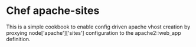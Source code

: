 # Chef apache-sites

This is a simple cookbook to enable config driven apache vhost creation by proxying node['apache']['sites'] configuration to the apache2::web_app definition.
